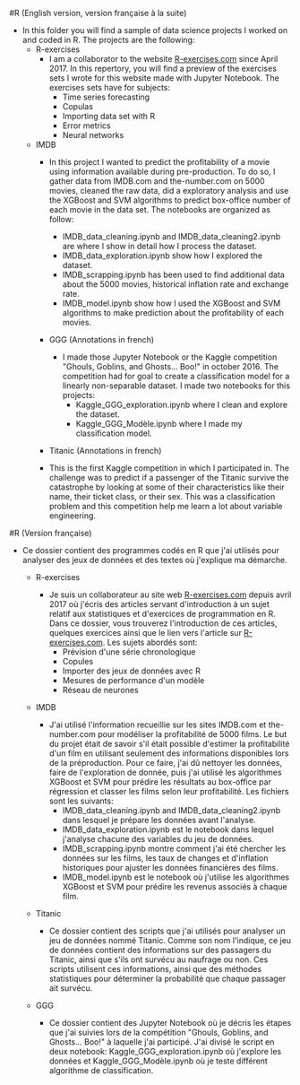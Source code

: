 #R (English version, version française à la suite)
* In this folder you will find a sample of data science projects I worked on and coded in R. The projects are the following:
  * R-exercises
    * I am a collaborator to the website  <a href="R-exercises.com">R-exercises.com</a> since April 2017. In this repertory, you will find a preview of the exercises sets I wrote for this website made with Jupyter Notebook. The
      exercises sets have for subjects:
        * Time series forecasting
        * Copulas
        * Importing data set with R
        * Error metrics
        * Neural networks
  * IMDB  
     * In this project I wanted to predict the profitability of a movie using information available during pre-production. To do so, I gather data from IMDB.com and the-number.com on 5000 movies,  cleaned the raw data, did a
       exploratory analysis and use the XGBoost and SVM algorithms to predict box-office number of each movie in the data set. The notebooks are organized as follow:
        * IMDB_data_cleaning.ipynb and IMDB_data_cleaning2.ipynb are where I show in detail how I process the dataset.
        * IMDB_data_exploration.ipynb  show how I explored the dataset.
        * IMDB_scrapping.ipynb has been used to find additional data about the 5000 movies, historical inflation rate and exchange rate.
        * IMDB_model.ipynb show how I used the XGBoost and SVM algorithms to make prediction about the profitability of each movies.

     * GGG (Annotations in french)
       * I made those Jupyter Notebook or the Kaggle competition "Ghouls, Goblins, and Ghosts... Boo!" in october 2016. The competition had for goal to create a classification model for a linearly non-separable dataset.
         I made two notebooks for this projects:
          * Kaggle_GGG_exploration.ipynb where I clean and explore the dataset.
          * Kaggle_GGG_Modèle.ipynb where I made my classification model.

     * Titanic (Annotations in french)
      * This is the first Kaggle competition in which I participated in. The challenge was to predict if a passenger of the Titanic survive the catastrophe by looking at some of their characteristics like their name, their ticket class, or
         their sex. This was a classification problem and this competition help me learn a lot about variable engineering.    



#R (Version française)
* Ce dossier contient des programmes codés en R que j'ai utilisés pour analyser des jeux de données et des textes où j'explique ma démarche.
  * R-exercises
    * Je suis un collaborateur au site web  <a href="R-exercises.com">R-exercises.com</a> depuis avril 2017 où j'écris des articles servant d'introduction à un sujet relatif aux statistiques et d'exercices de programmation en R.
      Dans ce dossier, vous trouverez l'introduction de ces articles, quelques exercices ainsi que le lien vers l'article sur <a href="R-exercises.com">R-exercises.com</a>.  Les sujets abordés sont:
        * Prévision d'une série chronologique
        * Copules
        * Importer des jeux de données avec R
        * Mesures de performance d'un modèle
        * Réseau de neurones
  * IMDB  
     * J'ai utilisé l'information recueillie sur les sites IMDB.com et the-number.com pour modéliser la profitabilité de 5000 films. Le but du projet était de savoir s'il était possible d'estimer la profitabilité d'un film en utilisant seulement des informations disponibles lors de la préproduction. Pour ce faire, j'ai dû nettoyer les données, faire de l'exploration de donnée, puis j'ai utilisé les algorithmes XGBoost et SVM pour prédire les résultats au box-office par régression et classer les films selon leur profitabilité. Les fichiers sont les suivants:
       * IMDB_data_cleaning.ipynb and IMDB_data_cleaning2.ipynb dans lesquel je prépare les données avant l'analyse.
       * IMDB_data_exploration.ipynb  est le notebook dans lequel j'analyse chacune des variables du jeu de données.
       * IMDB_scrapping.ipynb montre comment j'ai été chercher les données sur les films, les taux de changes et d'inflation historiques pour ajuster les données financières des films.
       * IMDB_model.ipynb est le notebook où j'utilise les algorithmes XGBoost et SVM pour prédire les revenus associés à chaque film.

  *  Titanic
     * Ce dossier contient des scripts que j'ai utilisés pour analyser un jeu de données nommé Titanic. Comme son nom l'indique, ce jeu de données contient des informations sur des passagers du Titanic, ainsi que s'ils ont survécu au naufrage ou non. Ces scripts utilisent ces informations, ainsi que des méthodes statistiques pour déterminer la probabilité que chaque passager ait survécu.

  * GGG
    * Ce dossier contient des Jupyter Notebook où je décris les étapes que j'ai suivies lors de la compétition "Ghouls, Goblins, and Ghosts... Boo!" à laquelle  j'ai participé. J'ai divisé le script en deux notebook: Kaggle_GGG_exploration.ipynb où j'explore les données et Kaggle_GGG_Modèle.ipynb où je teste différent algorithme de classification.
